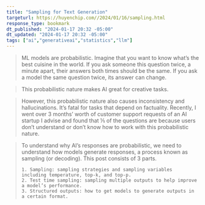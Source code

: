 ```yaml
---
title: "Sampling for Text Generation"
targeturl: https://huyenchip.com//2024/01/16/sampling.html
response_type: bookmark
dt_published: "2024-01-17 20:32 -05:00"
dt_updated: "2024-01-17 20:32 -05:00"
tags: ["ai","generativeai","statistics","llm"]
---
```


> ML models are probabilistic. Imagine that you want to know what’s the best cuisine in the world. If you ask someone this question twice, a minute apart, their answers both times should be the same. If you ask a model the same question twice, its answer can change.

> This probabilistic nature makes AI great for creative tasks.

> However, this probabilistic nature also causes inconsistency and hallucinations. It’s fatal for tasks that depend on factuality. Recently, I went over 3 months’ worth of customer support requests of an AI startup I advise and found that ⅕ of the questions are because users don’t understand or don’t know how to work with this probabilistic nature.

> To understand why AI’s responses are probabilistic, we need to understand how models generate responses, a process known as sampling (or decoding). This post consists of 3 parts.
> <br>
> 
>     1. Sampling: sampling strategies and sampling variables including temperature, top-k, and top-p.
>     2. Test time sampling: sampling multiple outputs to help improve a model’s performance.
>     3. Structured outputs: how to get models to generate outputs in a certain format.
